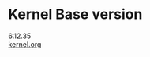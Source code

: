 Kernel Base version
==================
6.12.35  
[kernel.org](https://cdn.kernel.org/pub/linux/kernel/v6.x/linux-6.12.35.tar.xz)